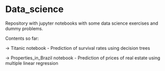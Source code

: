 # Data_science

Repository with jupyter notebooks with some data science exercises and dummy problems.

Contents so far:


-> Titanic notebook - Prediction of survival rates using decision trees


-> Properties_in_Brazil notebook - Prediction of prices of real estate using multiple linear regression
